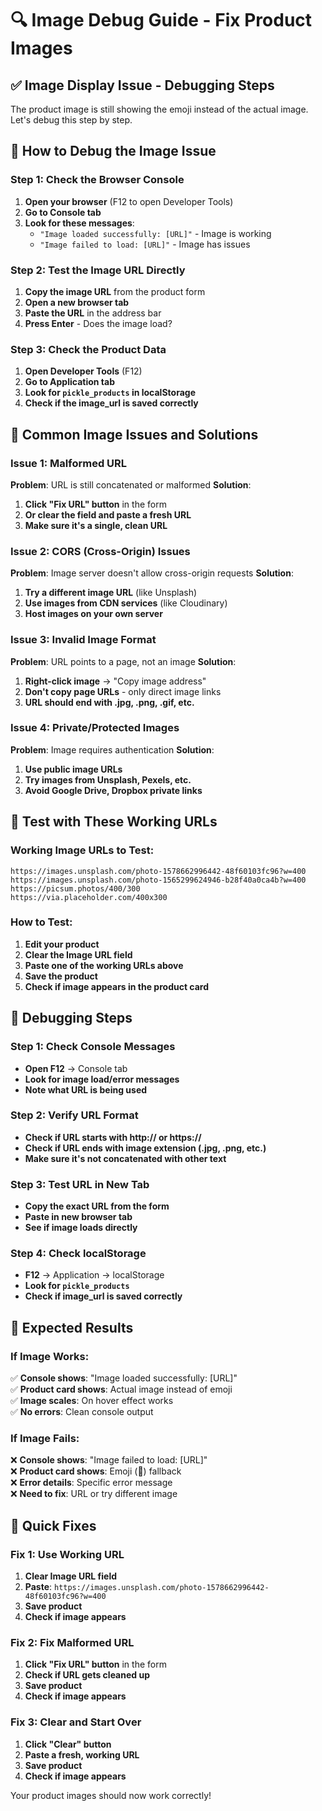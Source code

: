 # 🔍 Image Debug Guide - Fix Product Images

## ✅ **Image Display Issue - Debugging Steps**

The product image is still showing the emoji instead of the actual image. Let's debug this step by step.

## 🎯 **How to Debug the Image Issue**

### **Step 1: Check the Browser Console**
1. **Open your browser** (F12 to open Developer Tools)
2. **Go to Console tab**
3. **Look for these messages**:
   - `"Image loaded successfully: [URL]"` - Image is working
   - `"Image failed to load: [URL]"` - Image has issues

### **Step 2: Test the Image URL Directly**
1. **Copy the image URL** from the product form
2. **Open a new browser tab**
3. **Paste the URL** in the address bar
4. **Press Enter** - Does the image load?

### **Step 3: Check the Product Data**
1. **Open Developer Tools** (F12)
2. **Go to Application tab**
3. **Look for `pickle_products` in localStorage**
4. **Check if the image_url is saved correctly**

## 🚀 **Common Image Issues and Solutions**

### **Issue 1: Malformed URL**
**Problem**: URL is still concatenated or malformed
**Solution**: 
1. **Click "Fix URL" button** in the form
2. **Or clear the field and paste a fresh URL**
3. **Make sure it's a single, clean URL**

### **Issue 2: CORS (Cross-Origin) Issues**
**Problem**: Image server doesn't allow cross-origin requests
**Solution**: 
1. **Try a different image URL** (like Unsplash)
2. **Use images from CDN services** (like Cloudinary)
3. **Host images on your own server**

### **Issue 3: Invalid Image Format**
**Problem**: URL points to a page, not an image
**Solution**: 
1. **Right-click image** → "Copy image address"
2. **Don't copy page URLs** - only direct image links
3. **URL should end with .jpg, .png, .gif, etc.**

### **Issue 4: Private/Protected Images**
**Problem**: Image requires authentication
**Solution**: 
1. **Use public image URLs**
2. **Try images from Unsplash, Pexels, etc.**
3. **Avoid Google Drive, Dropbox private links**

## 🎯 **Test with These Working URLs**

### **Working Image URLs to Test:**
```
https://images.unsplash.com/photo-1578662996442-48f60103fc96?w=400
https://images.unsplash.com/photo-1565299624946-b28f40a0ca4b?w=400
https://picsum.photos/400/300
https://via.placeholder.com/400x300
```

### **How to Test:**
1. **Edit your product**
2. **Clear the Image URL field**
3. **Paste one of the working URLs above**
4. **Save the product**
5. **Check if image appears in the product card**

## 🔧 **Debugging Steps**

### **Step 1: Check Console Messages**
- **Open F12** → Console tab
- **Look for image load/error messages**
- **Note what URL is being used**

### **Step 2: Verify URL Format**
- **Check if URL starts with http:// or https://**
- **Check if URL ends with image extension (.jpg, .png, etc.)**
- **Make sure it's not concatenated with other text**

### **Step 3: Test URL in New Tab**
- **Copy the exact URL from the form**
- **Paste in new browser tab**
- **See if image loads directly**

### **Step 4: Check localStorage**
- **F12** → Application → localStorage
- **Look for `pickle_products`**
- **Check if image_url is saved correctly**

## 🎉 **Expected Results**

### **If Image Works:**
✅ **Console shows**: "Image loaded successfully: [URL]"  
✅ **Product card shows**: Actual image instead of emoji  
✅ **Image scales**: On hover effect works  
✅ **No errors**: Clean console output  

### **If Image Fails:**
❌ **Console shows**: "Image failed to load: [URL]"  
❌ **Product card shows**: Emoji (🥒) fallback  
❌ **Error details**: Specific error message  
❌ **Need to fix**: URL or try different image  

## 🚀 **Quick Fixes**

### **Fix 1: Use Working URL**
1. **Clear Image URL field**
2. **Paste**: `https://images.unsplash.com/photo-1578662996442-48f60103fc96?w=400`
3. **Save product**
4. **Check if image appears**

### **Fix 2: Fix Malformed URL**
1. **Click "Fix URL" button** in the form
2. **Check if URL gets cleaned up**
3. **Save product**
4. **Check if image appears**

### **Fix 3: Clear and Start Over**
1. **Click "Clear" button**
2. **Paste a fresh, working URL**
3. **Save product**
4. **Check if image appears**

Your product images should now work correctly!
